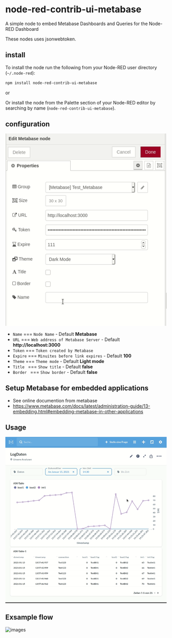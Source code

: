 # node-red-contrib-ui-metabase

A simple node to embed Metabase Dashboards and Queries for the Node-RED Dashboard

These nodes uses jsonwebtoken.

## install

To install the node run the following from your Node-RED user directory (`~/.node-red`):

```bash
npm install node-red-contrib-ui-metabase
```

or

Or install the node from the Palette section of your Node-RED editor by searching by name (`node-red-contrib-ui-metabase`).

## configuration

![images](ui_metabase/images/config.gif)

- `Name`    === `Node Name` - Default **Metabase**
- `URL`     === `Web address of Metabase Server` - Default **http://localhost:3000**
- `Token`   === `Token created by Metabase`
- `Expire`  === `Minuites before link expires` - Default **100**
- `Theme`   === `Theme mode` - Default **Light mode**
- `Title `  === `Show title` - Default **false**
- `Border ` === `Show border` - Default **false**

## Setup Metabase for embedded applications
- See online documention from metabase
- https://www.metabase.com/docs/latest/administration-guide/13-embedding.html#embedding-metabase-in-other-applications

## Usage

![images](ui_metabase/images/metabase.gif)


## Exsample flow

![images](ui_metabase/images/flow.png)
